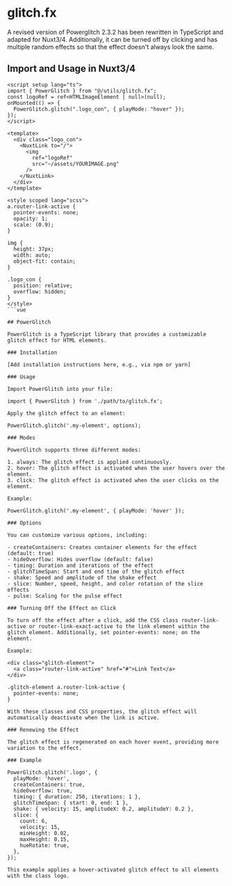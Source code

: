 # glitch.fx

A revised version of Powerglitch 2.3.2 has been rewritten in TypeScript and adapted for Nuxt3/4. Additionally, it can be turned off by clicking and has multiple random effects so that the effect doesn't always look the same.

## Import and Usage in Nuxt3/4

```vue
<script setup lang="ts">
import { PowerGlitch } from "@/utils/glitch.fx";
const logoRef = ref<HTMLImageElement | null>(null);
onMounted(() => {
  PowerGlitch.glitch(".logo_con", { playMode: "hover" });
});
</script>

<template>
  <div class="logo_con">
    <NuxtLink to="/">
      <img
        ref="logoRef"
        src="~/assets/YOURIMAGE.png"
      />
    </NuxtLink>
  </div>
</template>

<style scoped lang="scss">
a.router-link-active {
  pointer-events: none;
  opacity: 1;
  scale: (0.9);
}

img {
  height: 37px;
  width: auto;
  object-fit: contain;
}

.logo_con {
  position: relative;
  overflow: hidden;
}
</style>
```vue

## PowerGlitch

PowerGlitch is a TypeScript library that provides a customizable glitch effect for HTML elements.

### Installation

[Add installation instructions here, e.g., via npm or yarn]

### Usage

Import PowerGlitch into your file:

import { PowerGlitch } from './path/to/glitch.fx';

Apply the glitch effect to an element:

PowerGlitch.glitch('.my-element', options);

### Modes

PowerGlitch supports three different modes:

1. always: The glitch effect is applied continuously.
2. hover: The glitch effect is activated when the user hovers over the element.
3. click: The glitch effect is activated when the user clicks on the element.

Example:

PowerGlitch.glitch('.my-element', { playMode: 'hover' });

### Options

You can customize various options, including:

- createContainers: Creates container elements for the effect (default: true)
- hideOverflow: Hides overflow (default: false)
- timing: Duration and iterations of the effect
- glitchTimeSpan: Start and end time of the glitch effect
- shake: Speed and amplitude of the shake effect
- slice: Number, speed, height, and color rotation of the slice effects
- pulse: Scaling for the pulse effect

### Turning Off the Effect on Click

To turn off the effect after a click, add the CSS class router-link-active or router-link-exact-active to the link element within the glitch element. Additionally, set pointer-events: none; on the element.

Example:

<div class="glitch-element">
  <a class="router-link-active" href="#">Link Text</a>
</div>

.glitch-element a.router-link-active {
  pointer-events: none;
}

With these classes and CSS properties, the glitch effect will automatically deactivate when the link is active.

### Renewing the Effect

The glitch effect is regenerated on each hover event, providing more variation to the effect.

### Example

PowerGlitch.glitch('.logo', {
  playMode: 'hover',
  createContainers: true,
  hideOverflow: true,
  timing: { duration: 250, iterations: 1 },
  glitchTimeSpan: { start: 0, end: 1 },
  shake: { velocity: 15, amplitudeX: 0.2, amplitudeY: 0.2 },
  slice: {
    count: 6,
    velocity: 15,
    minHeight: 0.02,
    maxHeight: 0.15,
    hueRotate: true,
  },
});

This example applies a hover-activated glitch effect to all elements with the class logo.
